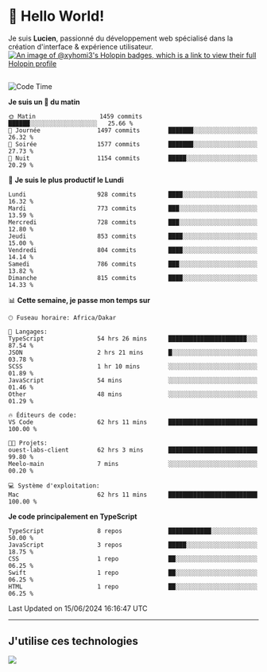 # 👋 Hello World!

Je suis **Lucien**, passionné du développement web spécialisé dans la création d'interface & expérience utilisateur.
[![An image of @xyhomi3's Holopin badges, which is a link to view their full Holopin profile](https://holopin.me/xyhomi3)](https://holopin.io/@xyhomi3)

##

<!--START_SECTION:waka-->
![Code Time](http://img.shields.io/badge/Code%20Time-1%2C363%20hrs%2020%20mins-blue)

**Je suis un 🐤 du matin** 

```text
🌞 Matin                  1459 commits        ██████░░░░░░░░░░░░░░░░░░░   25.66 % 
🌆 Journée                1497 commits        ███████░░░░░░░░░░░░░░░░░░   26.32 % 
🌃 Soirée                 1577 commits        ███████░░░░░░░░░░░░░░░░░░   27.73 % 
🌙 Nuit                   1154 commits        █████░░░░░░░░░░░░░░░░░░░░   20.29 % 
```
📅 **Je suis le plus productif le Lundi** 

```text
Lundi                    928 commits         ████░░░░░░░░░░░░░░░░░░░░░   16.32 % 
Mardi                    773 commits         ███░░░░░░░░░░░░░░░░░░░░░░   13.59 % 
Mercredi                 728 commits         ███░░░░░░░░░░░░░░░░░░░░░░   12.80 % 
Jeudi                    853 commits         ████░░░░░░░░░░░░░░░░░░░░░   15.00 % 
Vendredi                 804 commits         ████░░░░░░░░░░░░░░░░░░░░░   14.14 % 
Samedi                   786 commits         ███░░░░░░░░░░░░░░░░░░░░░░   13.82 % 
Dimanche                 815 commits         ████░░░░░░░░░░░░░░░░░░░░░   14.33 % 
```


📊 **Cette semaine, je passe mon temps sur** 

```text
🕑︎ Fuseau horaire: Africa/Dakar

💬 Langages: 
TypeScript               54 hrs 26 mins      ██████████████████████░░░   87.54 % 
JSON                     2 hrs 21 mins       █░░░░░░░░░░░░░░░░░░░░░░░░   03.78 % 
SCSS                     1 hr 10 mins        ░░░░░░░░░░░░░░░░░░░░░░░░░   01.89 % 
JavaScript               54 mins             ░░░░░░░░░░░░░░░░░░░░░░░░░   01.46 % 
Other                    48 mins             ░░░░░░░░░░░░░░░░░░░░░░░░░   01.29 % 

🔥 Éditeurs de code: 
VS Code                  62 hrs 11 mins      █████████████████████████   100.00 % 

🐱‍💻 Projets: 
ouest-labs-client        62 hrs 3 mins       █████████████████████████   99.80 % 
Meelo-main               7 mins              ░░░░░░░░░░░░░░░░░░░░░░░░░   00.20 % 

💻 Système d'exploitation: 
Mac                      62 hrs 11 mins      █████████████████████████   100.00 % 
```

**Je code principalement en TypeScript** 

```text
TypeScript               8 repos             ████████████░░░░░░░░░░░░░   50.00 % 
JavaScript               3 repos             █████░░░░░░░░░░░░░░░░░░░░   18.75 % 
CSS                      1 repo              ██░░░░░░░░░░░░░░░░░░░░░░░   06.25 % 
Swift                    1 repo              ██░░░░░░░░░░░░░░░░░░░░░░░   06.25 % 
HTML                     1 repo              ██░░░░░░░░░░░░░░░░░░░░░░░   06.25 % 
```




 Last Updated on 15/06/2024 16:16:47 UTC
<!--END_SECTION:waka-->
---

## J'utilise ces technologies

<p align="left">
  <a href="https://skillicons.dev">
    <img src="https://skillicons.dev/icons?i=ts,js,md,scss,tailwind,react,docker,express,astro,vite,nextjs,vercel,figma,ableton" />
  </a>
</p>

